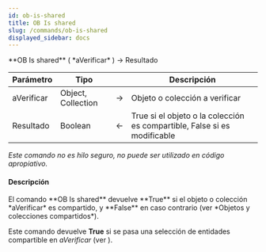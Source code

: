 ```yaml
---
id: ob-is-shared
title: OB Is shared
slug: /commands/ob-is-shared
displayed_sidebar: docs
---
```


<!--REF #_command_.OB Is shared.Syntax-->**OB Is shared** ( *aVerificar* ) -> Resultado<!-- END REF-->
<!--REF #_command_.OB Is shared.Params-->
| Parámetro | Tipo |  | Descripción |
| --- | --- | --- | --- |
| aVerificar | Object, Collection | &#8594;  | Objeto o colección a verificar |
| Resultado | Boolean | &#8592; | True si el objeto o la colección es compartible, False si es modificable |

<!-- END REF-->

*Este comando no es hilo seguro, no puede ser utilizado en código apropiativo.*


#### Descripción 

<!--REF #_command_.OB Is shared.Summary-->El comando **OB Is shared** devuelve **True** si el objeto o colección *aVerificar* es compartido, y **False** en caso contrario (ver *Objetos y colecciones compartidos*).<!-- END REF-->

Este comando devuelve **True** si se pasa una selección de entidades compartible en *aVerificar* (ver ).

